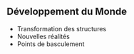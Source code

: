 ## Développement du Monde
- Transformation des structures
- Nouvelles réalités
- Points de basculement
